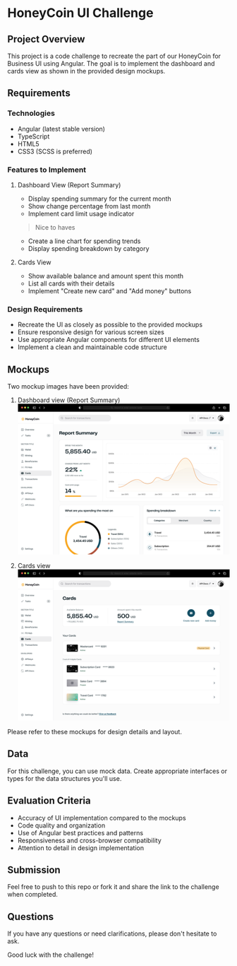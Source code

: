 # HoneyCoin UI Challenge

## Project Overview
This project is a code challenge to recreate the part of our HoneyCoin for Business UI using Angular. The goal is to implement the dashboard and cards view as shown in the provided design mockups.

## Requirements

### Technologies
- Angular (latest stable version)
- TypeScript
- HTML5
- CSS3 (SCSS is preferred)

### Features to Implement
1. Dashboard View (Report Summary)
   - Display spending summary for the current month
   - Show change percentage from last month
   - Implement card limit usage indicator

   > Nice to haves
   - Create a line chart for spending trends
   - Display spending breakdown by category

2. Cards View
   - Show available balance and amount spent this month
   - List all cards with their details
   - Implement "Create new card" and "Add money" buttons

### Design Requirements
- Recreate the UI as closely as possible to the provided mockups
- Ensure responsive design for various screen sizes
- Use appropriate Angular components for different UI elements
- Implement a clean and maintainable code structure

## Mockups
Two mockup images have been provided:
1. Dashboard view (Report Summary)
![Reports Summary](./uiMockups/reportsUI.png)

2. Cards view
![Cards UI](./uiMockups/Cards.png)

Please refer to these mockups for design details and layout.

## Data
For this challenge, you can use mock data. Create appropriate interfaces or types for the data structures you'll use.

## Evaluation Criteria
- Accuracy of UI implementation compared to the mockups
- Code quality and organization
- Use of Angular best practices and patterns
- Responsiveness and cross-browser compatibility
- Attention to detail in design implementation

## Submission
Feel free to push to this repo or fork it and share the link to the challenge when completed.

## Questions
If you have any questions or need clarifications, please don't hesitate to ask.

Good luck with the challenge!
